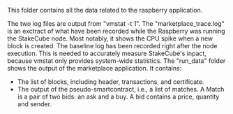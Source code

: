 This folder contains all the data related to the raspberry application.

The two log files are output from "vmstat -t 1".
The "marketplace_trace.log" is an exctract of what have been recorded while the Raspberry was running the StakeCube node. Most notably, it shows the CPU spike when a new block is created.
The baseline log has been recorded right after the node execution. This is needed to accurately measure StakeCube's inpact, because vmstat only provides system-wide statistics.
The "run_data" folder shows the output of the marketplace application. It contains:
 * The list of blocks, including header, transactions, and certificate.
 * The output of the pseudo-smartcontract, i.e., a  list of matches. A Match is a pair of two bids: an ask and a buy. A bid contains a price, quantity and sender.
